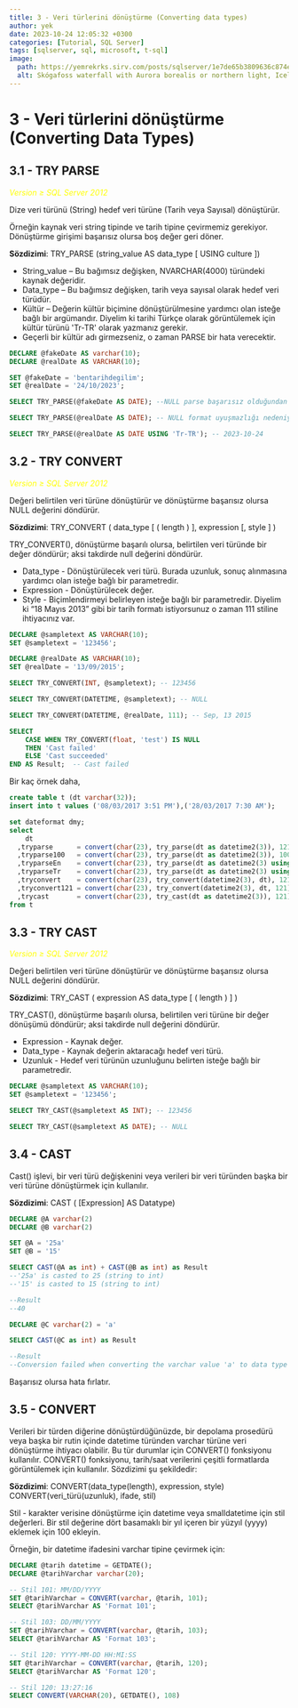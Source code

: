 ```yaml
---
title: 3 - Veri türlerini dönüştürme (Converting data types)
author: yek
date: 2023-10-24 12:05:32 +0300
categories: [Tutorial, SQL Server]
tags: [sqlserver, sql, microsoft, t-sql]
image:
  path: https://yemrekrks.sirv.com/posts/sqlserver/1e7de65b3809636c874e30ba231b0a1d.jpg
  alt: Skógafoss waterfall with Aurora borealis or northern light, Iceland
---
```


<style>
r { color: red }
b { color: blue }
y { color: yellow }
</style>


# 3 - Veri türlerini dönüştürme (Converting Data Types)

## 3.1 - TRY PARSE

*<y>Version ≥ SQL Server 2012</y>*

Dize veri türünü (String) hedef veri türüne (Tarih veya Sayısal) dönüştürür.

Örneğin kaynak veri string tipinde ve tarih tipine çevirmemiz gerekiyor. Dönüştürme girişimi başarısız olursa boş değer geri döner.

**Sözdizimi**: TRY_PARSE (string_value AS data_type [ USING culture ])

- String_value – Bu bağımsız değişken, NVARCHAR(4000) türündeki kaynak değeridir.
- Data_type – Bu bağımsız değişken, tarih veya sayısal olarak hedef veri türüdür.
- Kültür – Değerin kültür biçimine dönüştürülmesine yardımcı olan isteğe bağlı bir argümandır. Diyelim ki tarihi Türkçe olarak görüntülemek için kültür türünü 'Tr-TR' olarak yazmanız gerekir.
- Geçerli bir kültür adı girmezseniz, o zaman PARSE bir hata verecektir.

```sql
DECLARE @fakeDate AS varchar(10);
DECLARE @realDate AS VARCHAR(10);

SET @fakeDate = 'bentarihdegilim';
SET @realDate = '24/10/2023';

SELECT TRY_PARSE(@fakeDate AS DATE); --NULL parse başarısız olduğundan

SELECT TRY_PARSE(@realDate AS DATE); -- NULL format uyuşmazlığı nedeniyle

SELECT TRY_PARSE(@realDate AS DATE USING 'Tr-TR'); -- 2023-10-24
```

## 3.2 - TRY CONVERT

*<y>Version ≥ SQL Server 2012</y>*

Değeri belirtilen veri türüne dönüştürür ve dönüştürme başarısız olursa NULL değerini döndürür. 

**Sözdizimi**: TRY_CONVERT ( data_type [ ( length ) ], expression [, style ] )

TRY_CONVERT(), dönüştürme başarılı olursa, belirtilen veri türünde bir değer döndürür; aksi takdirde null değerini döndürür.

- Data_type - Dönüştürülecek veri türü. Burada uzunluk, sonuç alınmasına yardımcı olan isteğe bağlı bir parametredir.
- Expression - Dönüştürülecek değer.
- Style - Biçimlendirmeyi belirleyen isteğe bağlı bir parametredir. Diyelim ki “18 Mayıs 2013” ​​gibi bir tarih formatı istiyorsunuz o zaman 111 stiline ihtiyacınız var.

```sql
DECLARE @sampletext AS VARCHAR(10);
SET @sampletext = '123456';

DECLARE @realDate AS VARCHAR(10);
SET @realDate = '13/09/2015';

SELECT TRY_CONVERT(INT, @sampletext); -- 123456

SELECT TRY_CONVERT(DATETIME, @sampletext); -- NULL

SELECT TRY_CONVERT(DATETIME, @realDate, 111); -- Sep, 13 2015

SELECT   
    CASE WHEN TRY_CONVERT(float, 'test') IS NULL   
    THEN 'Cast failed'  
    ELSE 'Cast succeeded'  
END AS Result;  -- Cast failed
```

Bir kaç örnek daha,

```sql
create table t (dt varchar(32));
insert into t values ('08/03/2017 3:51 PM'),('28/03/2017 7:30 AM');

set dateformat dmy;
select 
    dt
  ,tryparse      = convert(char(23), try_parse(dt as datetime2(3)), 121) 
  ,tryparse100   = convert(char(23), try_parse(dt as datetime2(3)), 100) 
  ,tryparseEn    = convert(char(23), try_parse(dt as datetime2(3) using 'en-GB'), 121) 
  ,tryparseTr    = convert(char(23), try_parse(dt as datetime2(3) using 'tr-TR'), 100) 
  ,tryconvert    = convert(char(23), try_convert(datetime2(3), dt), 121) 
  ,tryconvert121 = convert(char(23), try_convert(datetime2(3), dt, 121), 121) 
  ,trycast       = convert(char(23), try_cast(dt as datetime2(3)), 121)
from t
```

## 3.3 - TRY CAST

*<y>Version ≥ SQL Server 2012</y>*

Değeri belirtilen veri türüne dönüştürür ve dönüştürme başarısız olursa NULL değerini döndürür.

**Sözdizimi**: TRY_CAST ( expression AS data_type [ ( length ) ] )

TRY_CAST(), dönüştürme başarılı olursa, belirtilen veri türüne bir değer dönüşümü döndürür; aksi takdirde null değerini döndürür.

- Expression - Kaynak değer.
- Data_type - Kaynak değerin aktaracağı hedef veri türü.
- Uzunluk - Hedef veri türünün uzunluğunu belirten isteğe bağlı bir parametredir.

```sql
DECLARE @sampletext AS VARCHAR(10);
SET @sampletext = '123456';

SELECT TRY_CAST(@sampletext AS INT); -- 123456

SELECT TRY_CAST(@sampletext AS DATE); -- NULL
```

## 3.4 - CAST
Cast() işlevi, bir veri türü değişkenini veya verileri bir veri türünden başka bir veri türüne dönüştürmek için kullanılır.

**Sözdizimi**: CAST ( [Expression] AS Datatype)

```sql
DECLARE @A varchar(2)
DECLARE @B varchar(2)

SET @A = '25a'
SET @B = '15'

SELECT CAST(@A as int) + CAST(@B as int) as Result
--'25a' is casted to 25 (string to int)
--'15' is casted to 15 (string to int)

--Result
--40

DECLARE @C varchar(2) = 'a'

SELECT CAST(@C as int) as Result

--Result
--Conversion failed when converting the varchar value 'a' to data type int.
```

Başarısız olursa hata fırlatır.

## 3.5 - CONVERT
Verileri bir türden diğerine dönüştürdüğünüzde, bir depolama prosedürü veya başka bir rutin içinde datetime türünden varchar türüne veri dönüştürme ihtiyacı olabilir. Bu tür durumlar için CONVERT() fonksiyonu kullanılır. CONVERT() fonksiyonu, tarih/saat verilerini çeşitli formatlarda görüntülemek için kullanılır. Sözdizimi şu şekildedir:

**Sözdizimi**: 
CONVERT(data_type(length), expression, style)
CONVERT(veri_türü(uzunluk), ifade, stil)

Stil - karakter verisine dönüştürme için datetime veya smalldatetime için stil değerleri. Bir stil değerine dört basamaklı bir yıl içeren bir yüzyıl (yyyy) eklemek için 100 ekleyin.

Örneğin, bir datetime ifadesini varchar tipine çevirmek için:

```sql
DECLARE @tarih datetime = GETDATE();
DECLARE @tarihVarchar varchar(20);

-- Stil 101: MM/DD/YYYY
SET @tarihVarchar = CONVERT(varchar, @tarih, 101);
SELECT @tarihVarchar AS 'Format 101';

-- Stil 103: DD/MM/YYYY
SET @tarihVarchar = CONVERT(varchar, @tarih, 103);
SELECT @tarihVarchar AS 'Format 103';

-- Stil 120: YYYY-MM-DD HH:MI:SS
SET @tarihVarchar = CONVERT(varchar, @tarih, 120);
SELECT @tarihVarchar AS 'Format 120';

-- Stil 120: 13:27:16
SELECT CONVERT(VARCHAR(20), GETDATE(), 108)
```